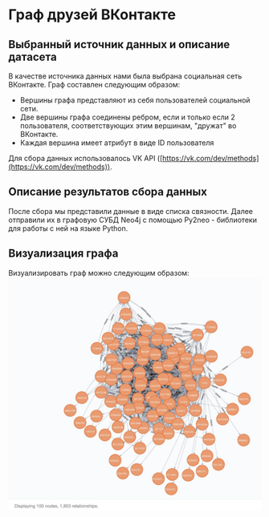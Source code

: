 # Граф друзей ВКонтакте

## Выбранный источник данных и описание датасета
В качестве источника данных нами была выбрана социальная сеть ВКонтакте. Граф составлен следующим образом:

 - Вершины графа представляют из себя пользователей социальной сети.
 - Две вершины графа соединены ребром, если и только если 2 пользователя, соответствующих этим вершинам, "дружат" во ВКонтакте.
 - Каждая вершина имеет атрибут в виде ID пользователя

Для сбора данных использовалось VK API ([https://vk.com/dev/methods](https://vk.com/dev/methods)).

## Описание результатов сбора данных
После сбора мы представили данные в виде списка связности. Далее отправили их в графовую СУБД Neo4j с помощью Py2neo - библиотеки для работы с ней на языке Python.

## Визуализация графа
Визуализировать граф можно следующим образом:
![alt text](/visualization_1.jpg)
